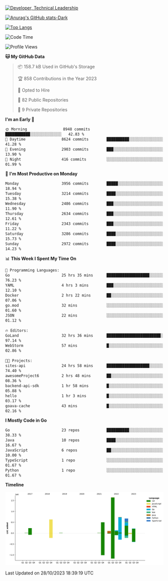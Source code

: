 <div>
  <a href="https://www.linkedin.com/in/arielpineiro/" target="_blank" rel="nofollow noopener noreferrer">
    <img src="https://img.shields.io/badge/-LinkedIn-%230077B5?style=for-the-badge&logo=linkedin&logoColor=white" alt="Developer, Technical Leadership" title="Ariel Piñeiro">
  </a>
</div>

[![Anurag's GitHub stats-Dark](https://github-readme-stats.vercel.app/api?username=arielsrv&show_icons=true&theme=dark#gh-dark-mode-only)](https://github.com/anuraghazra/github-readme-stats#gh-dark-mode-only)

[![Top Langs](https://github-readme-stats.vercel.app/api/top-langs/?username=arielsrv&layout=compact&langs_count=10&theme=dark#gh-dark-mode-only)](https://github.com/anuraghazra/github-readme-stats&theme=dark#gh-dark-mode-only)

<!--START_SECTION:waka-->
![Code Time](http://img.shields.io/badge/Code%20Time-219%20hrs%2053%20mins-blue)

![Profile Views](http://img.shields.io/badge/Profile%20Views-1-blue)

**🐱 My GitHub Data** 

> 📦 158.7 kB Used in GitHub's Storage 
 > 
> 🏆 858 Contributions in the Year 2023
 > 
> 💼 Opted to Hire
 > 
> 📜 82 Public Repositories 
 > 
> 🔑 9 Private Repositories 
 > 
**I'm an Early 🐤** 

```text
🌞 Morning                8948 commits        ███████████░░░░░░░░░░░░░░   42.83 % 
🌆 Daytime                8624 commits        ██████████░░░░░░░░░░░░░░░   41.28 % 
🌃 Evening                2903 commits        ███░░░░░░░░░░░░░░░░░░░░░░   13.90 % 
🌙 Night                  416 commits         ░░░░░░░░░░░░░░░░░░░░░░░░░   01.99 % 
```
📅 **I'm Most Productive on Monday** 

```text
Monday                   3956 commits        █████░░░░░░░░░░░░░░░░░░░░   18.94 % 
Tuesday                  3214 commits        ████░░░░░░░░░░░░░░░░░░░░░   15.38 % 
Wednesday                2486 commits        ███░░░░░░░░░░░░░░░░░░░░░░   11.90 % 
Thursday                 2634 commits        ███░░░░░░░░░░░░░░░░░░░░░░   12.61 % 
Friday                   2343 commits        ███░░░░░░░░░░░░░░░░░░░░░░   11.22 % 
Saturday                 3286 commits        ████░░░░░░░░░░░░░░░░░░░░░   15.73 % 
Sunday                   2972 commits        ████░░░░░░░░░░░░░░░░░░░░░   14.23 % 
```


📊 **This Week I Spent My Time On** 

```text
💬 Programming Languages: 
Go                       25 hrs 35 mins      ███████████████████░░░░░░   76.23 % 
YAML                     4 hrs 3 mins        ███░░░░░░░░░░░░░░░░░░░░░░   12.10 % 
Docker                   2 hrs 22 mins       ██░░░░░░░░░░░░░░░░░░░░░░░   07.06 % 
go.mod                   32 mins             ░░░░░░░░░░░░░░░░░░░░░░░░░   01.60 % 
JSON                     22 mins             ░░░░░░░░░░░░░░░░░░░░░░░░░   01.12 % 

🔥 Editors: 
GoLand                   32 hrs 36 mins      ████████████████████████░   97.14 % 
WebStorm                 57 mins             █░░░░░░░░░░░░░░░░░░░░░░░░   02.86 % 

🐱‍💻 Projects: 
sites-api                24 hrs 58 mins      ███████████████████░░░░░░   74.40 % 
awesomeProject6          2 hrs 48 mins       ██░░░░░░░░░░░░░░░░░░░░░░░   08.36 % 
backend-api-sdk          1 hr 58 mins        █░░░░░░░░░░░░░░░░░░░░░░░░   05.88 % 
hello                    1 hr 3 mins         █░░░░░░░░░░░░░░░░░░░░░░░░   03.17 % 
goava-cache              43 mins             █░░░░░░░░░░░░░░░░░░░░░░░░   02.16 % 
```

**I Mostly Code in Go** 

```text
Go                       23 repos            ██████████░░░░░░░░░░░░░░░   38.33 % 
Java                     10 repos            ████░░░░░░░░░░░░░░░░░░░░░   16.67 % 
JavaScript               6 repos             ██░░░░░░░░░░░░░░░░░░░░░░░   10.00 % 
TypeScript               1 repo              ░░░░░░░░░░░░░░░░░░░░░░░░░   01.67 % 
Python                   1 repo              ░░░░░░░░░░░░░░░░░░░░░░░░░   01.67 % 
```



**Timeline**

![Lines of Code chart](https://raw.githubusercontent.com/arielsrv/arielsrv/main/assets/bar_graph.png)


 Last Updated on 28/10/2023 18:39:19 UTC
<!--END_SECTION:waka-->
